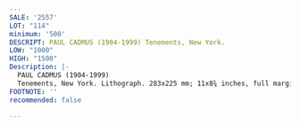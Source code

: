 ```yaml
---
SALE: '2557'
LOT: "114"
minimum: '500'
DESCRIPT: PAUL CADMUS (1904-1999) Tenements, New York.
LOW: "1000"
HIGH: "1500"
Description: |-
  PAUL CADMUS (1904-1999)
  Tenements, New York. Lithograph. 283x225 mm; 11x8¾ inches, full margins (sheet). One of only several proofs. Signed in pencil, lower right. Circa 1928-30. We have not found another impression at auction in the past 30 years. Davenport 30.Cadmus' works for the Works Progress Administration have frequently been envoked in the debate of censorship. Cadmus' tempera on canvas Fleets In!, 1934 for the Public Works of Art Project depicted carousing U.S. sailors on shore leave. Aspects of Suburban Life, 1936 was a series of studies for a Port Washington, Long Island post office mural commissioned by the Treasury Relief Art Project. The project was never realized as it showed affluent Long Islanders in a negative light and insinuated an obvious and growing class divide. Both Cadmus and Jared French (1905-1988) each received mural commissions for the lobby of the Parcel Post Building in Richmond, Virginia, completed in 1939. Cadmus' mural Pocahontas Saving the Life of John Smith was retouched by the artist when it was noticed that one of the Powhatan men's breechcloth fox heads resembled a phallus. The debate over public censorship continues when discussing Cadmus' legacy. In a 1992 New York Times article, the artist's works were still criticized, "For its money, the W.P.A. got several subversive works from Cadmus..."
FOOTNOTE: ''
recommended: false

---
```


